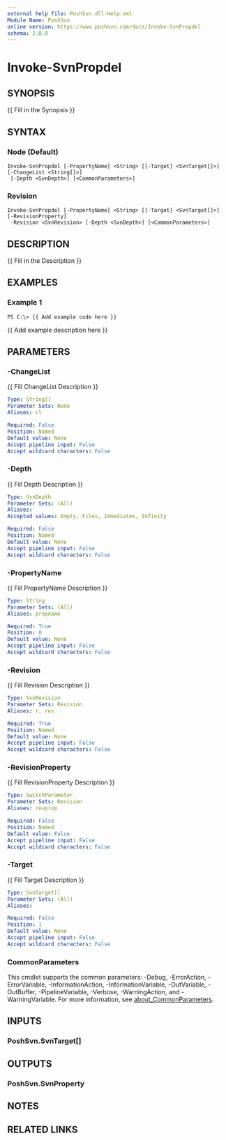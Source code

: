 ```yaml
---
external help file: PoshSvn.dll-Help.xml
Module Name: PoshSvn
online version: https://www.poshsvn.com/docs/Invoke-SvnPropdel
schema: 2.0.0
---
```


# Invoke-SvnPropdel

## SYNOPSIS
{{ Fill in the Synopsis }}

## SYNTAX

### Node (Default)
```
Invoke-SvnPropdel [-PropertyName] <String> [[-Target] <SvnTarget[]>] [-ChangeList <String[]>]
 [-Depth <SvnDepth>] [<CommonParameters>]
```

### Revision
```
Invoke-SvnPropdel [-PropertyName] <String> [[-Target] <SvnTarget[]>] [-RevisionProperty]
 -Revision <SvnRevision> [-Depth <SvnDepth>] [<CommonParameters>]
```

## DESCRIPTION
{{ Fill in the Description }}

## EXAMPLES

### Example 1
```
PS C:\> {{ Add example code here }}
```

{{ Add example description here }}

## PARAMETERS

### -ChangeList
{{ Fill ChangeList Description }}

```yaml
Type: String[]
Parameter Sets: Node
Aliases: cl

Required: False
Position: Named
Default value: None
Accept pipeline input: False
Accept wildcard characters: False
```

### -Depth
{{ Fill Depth Description }}

```yaml
Type: SvnDepth
Parameter Sets: (All)
Aliases:
Accepted values: Empty, Files, Immediates, Infinity

Required: False
Position: Named
Default value: None
Accept pipeline input: False
Accept wildcard characters: False
```

### -PropertyName
{{ Fill PropertyName Description }}

```yaml
Type: String
Parameter Sets: (All)
Aliases: propname

Required: True
Position: 0
Default value: None
Accept pipeline input: False
Accept wildcard characters: False
```

### -Revision
{{ Fill Revision Description }}

```yaml
Type: SvnRevision
Parameter Sets: Revision
Aliases: r, rev

Required: True
Position: Named
Default value: None
Accept pipeline input: False
Accept wildcard characters: False
```

### -RevisionProperty
{{ Fill RevisionProperty Description }}

```yaml
Type: SwitchParameter
Parameter Sets: Revision
Aliases: revprop

Required: False
Position: Named
Default value: False
Accept pipeline input: False
Accept wildcard characters: False
```

### -Target
{{ Fill Target Description }}

```yaml
Type: SvnTarget[]
Parameter Sets: (All)
Aliases:

Required: False
Position: 1
Default value: None
Accept pipeline input: False
Accept wildcard characters: False
```

### CommonParameters
This cmdlet supports the common parameters: -Debug, -ErrorAction, -ErrorVariable, -InformationAction, -InformationVariable, -OutVariable, -OutBuffer, -PipelineVariable, -Verbose, -WarningAction, and -WarningVariable. For more information, see [about_CommonParameters](http://go.microsoft.com/fwlink/?LinkID=113216).

## INPUTS

### PoshSvn.SvnTarget[]
## OUTPUTS

### PoshSvn.SvnProperty
## NOTES

## RELATED LINKS
